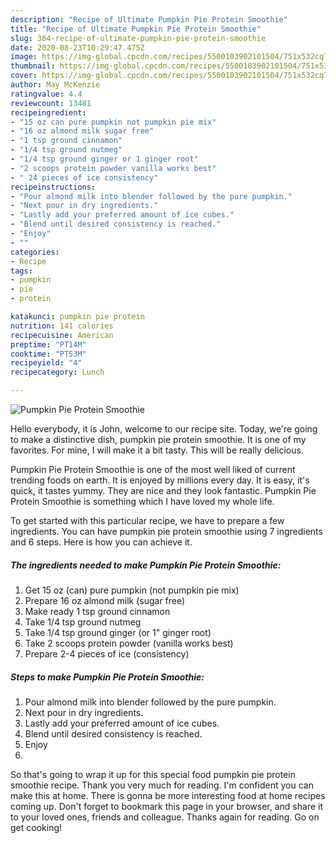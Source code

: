 ```yaml
---
description: "Recipe of Ultimate Pumpkin Pie Protein Smoothie"
title: "Recipe of Ultimate Pumpkin Pie Protein Smoothie"
slug: 364-recipe-of-ultimate-pumpkin-pie-protein-smoothie
date: 2020-08-23T10:29:47.475Z
image: https://img-global.cpcdn.com/recipes/5500103902101504/751x532cq70/pumpkin-pie-protein-smoothie-recipe-main-photo.jpg
thumbnail: https://img-global.cpcdn.com/recipes/5500103902101504/751x532cq70/pumpkin-pie-protein-smoothie-recipe-main-photo.jpg
cover: https://img-global.cpcdn.com/recipes/5500103902101504/751x532cq70/pumpkin-pie-protein-smoothie-recipe-main-photo.jpg
author: May McKenzie
ratingvalue: 4.4
reviewcount: 13481
recipeingredient:
- "15 oz can pure pumpkin not pumpkin pie mix"
- "16 oz almond milk sugar free"
- "1 tsp ground cinnamon"
- "1/4 tsp ground nutmeg"
- "1/4 tsp ground ginger or 1 ginger root"
- "2 scoops protein powder vanilla works best"
- " 24 pieces of ice consistency"
recipeinstructions:
- "Pour almond milk into blender followed by the pure pumpkin."
- "Next pour in dry ingredients."
- "Lastly add your preferred amount of ice cubes."
- "Blend until desired consistency is reached."
- "Enjoy"
- ""
categories:
- Recipe
tags:
- pumpkin
- pie
- protein

katakunci: pumpkin pie protein 
nutrition: 141 calories
recipecuisine: American
preptime: "PT14M"
cooktime: "PT53M"
recipeyield: "4"
recipecategory: Lunch

---
```



![Pumpkin Pie Protein Smoothie](https://img-global.cpcdn.com/recipes/5500103902101504/751x532cq70/pumpkin-pie-protein-smoothie-recipe-main-photo.jpg)

Hello everybody, it is John, welcome to our recipe site. Today, we're going to make a distinctive dish, pumpkin pie protein smoothie. It is one of my favorites. For mine, I will make it a bit tasty. This will be really delicious.



Pumpkin Pie Protein Smoothie is one of the most well liked of current trending foods on earth. It is enjoyed by millions every day. It is easy, it's quick, it tastes yummy. They are nice and they look fantastic. Pumpkin Pie Protein Smoothie is something which I have loved my whole life.


To get started with this particular recipe, we have to prepare a few ingredients. You can have pumpkin pie protein smoothie using 7 ingredients and 6 steps. Here is how you can achieve it.

<!--inarticleads1-->

##### The ingredients needed to make Pumpkin Pie Protein Smoothie:

1. Get 15 oz (can) pure pumpkin (not pumpkin pie mix)
1. Prepare 16 oz almond milk (sugar free)
1. Make ready 1 tsp ground cinnamon
1. Take 1/4 tsp ground nutmeg
1. Take 1/4 tsp ground ginger (or 1&#34; ginger root)
1. Take 2 scoops protein powder (vanilla works best)
1. Prepare  2-4 pieces of ice (consistency)




<!--inarticleads2-->

##### Steps to make Pumpkin Pie Protein Smoothie:

1. Pour almond milk into blender followed by the pure pumpkin.
1. Next pour in dry ingredients.
1. Lastly add your preferred amount of ice cubes.
1. Blend until desired consistency is reached.
1. Enjoy
1. 




So that's going to wrap it up for this special food pumpkin pie protein smoothie recipe. Thank you very much for reading. I'm confident you can make this at home. There is gonna be more interesting food at home recipes coming up. Don't forget to bookmark this page in your browser, and share it to your loved ones, friends and colleague. Thanks again for reading. Go on get cooking!
